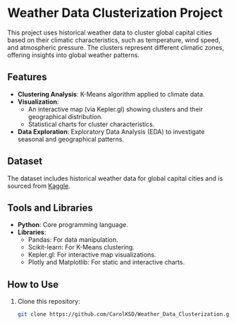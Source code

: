 # Weather Data Clusterization Project

This project uses historical weather data to cluster global capital cities based on their climatic characteristics, such as temperature, wind speed, and atmospheric pressure. The clusters represent different climatic zones, offering insights into global weather patterns.

## Features
- **Clustering Analysis**: K-Means algorithm applied to climate data.
- **Visualization**:
  - An interactive map (via Kepler.gl) showing clusters and their geographical distribution.
  - Statistical charts for cluster characteristics.
- **Data Exploration**: Exploratory Data Analysis (EDA) to investigate seasonal and geographical patterns.

## Dataset
The dataset includes historical weather data for global capital cities and is sourced from [Kaggle](https://www.kaggle.com/datasets/balabaskar/historical-weather-data-of-all-country-capitals).

## Tools and Libraries
- **Python**: Core programming language.
- **Libraries**:
  - Pandas: For data manipulation.
  - Scikit-learn: For K-Means clustering.
  - Kepler.gl: For interactive map visualizations.
  - Plotly and Matplotlib: For static and interactive charts.

## How to Use
1. Clone this repository:
   ```bash
   git clone https://github.com/CarolKSD/Weather_Data_Clusterization.git
